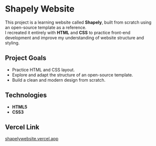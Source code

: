 # Shapely Website

This project is a learning website called **Shapely**, built from scratch using an open-source template as a reference.  
I recreated it entirely with **HTML** and **CSS** to practice front-end development and improve my understanding of website structure and styling.

## Project Goals
- Practice HTML and CSS layout.  
- Explore and adapt the structure of an open-source template.  
- Build a clean and modern design from scratch.  

## Technologies
- **HTML5**  
- **CSS3**  

## Vercel Link
[shapelywebsite.vercel.app](shapelywebsite.vercel.app)